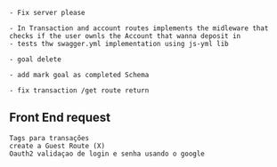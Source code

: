 
    - Fix server please
   
    - In Transaction and account routes implements the midleware that checks if the user ownls the Account that wanna deposit in 
    - tests thw swagger.yml implementation using js-yml lib

    - goal delete 

    - add mark goal as completed Schema

    - fix transaction /get route return

## Front End request

    Tags para transações 
    create a Guest Route (X)
    Oauth2 validaçao de login e senha usando o google 